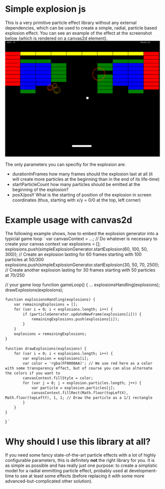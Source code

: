 # Simple explosion js
This is a very primitive particle effect library without any external dependencies, which can be used to create a simple, radial, particle based explosion effect. You can see an example of the effect at the screenshot below (which is rendered on a canvas2d element). 
![Example of the simple explosion effect](example.png)

The only parameters you can specifiy for the explosion are:
* durationInFrames how many frames should the explosion last at all (it will create more particles at the beginning than in the end of its life-time)
* startParticleCount how many particles should be emitted at the beginning of the explosion?
* posX/posY What is the starting of position of the explosion in screen coordinates (thus, starting with x/y = 0/0 at the top, left corner)

# Example usage with canvas2d
The following example shows, how to embed the explosion generator into a typicial game loop
`
var canvasContext = ...; // Do whatever is necessary to create your canvas context
var explosions = [];
explosions.push(simpleExplosionGenerator.startExplosion(60, 100, 50, 300)); // Create an explosion lasting for 60 frames starting with 100 particles at 50/300
explosions.push(simpleExplosionGenerator.startExplosion(30, 50, 70, 250)); // Create another explosion lasting for 30 frames starting with 50 particles at 70/250

// your game loop
function gameLoop() {
    ...
    explosionsHandling(explosions);
    drawExplosions(explosions);

    function explosionsHandling(explosions) {
        var remainingExplosions = [];
        for (var i = 0; i < explosions.length; i++) {
            if (particleGenerator.updateNewFrame(explosions[i])) {
                remainingExplosions.push(explosions[i]);
            }
        }
        explosions = remainingExplosions;
    }

    function drawExplosions(explosions) {
        for (var i = 0; i < explosions.length; i++) {
            var explosion = explosions[i];
            var color = 'rgba(FF0000AA)'; // We use red here as a color with some transparency effect, but of course you can also alternate the colors if you want to
            canvasContext.fillStyle = color;
            for (var j = 0; j < explosion.particles.length; j++) {
                var particle = explosion.particles[j];
                canvasContext.fillRect(Math.floor(topLeftX), Math.floor(topLeftY), 1, 1; // Draw the particle as a 1/1 rectangle
            }
        }
    }
}
`

# Why should I use this library at all?
If you need some fancy state-of-the-art particle effects with a lot of highly configurable parameters, this is definitely **not** the right library for you. It is as simple as possible and has really just one purpose: to create a simplistic model for a radial emmitting particle effect, probably used at development-time to see at least some effects (before replacing it with some more advanced-but-complicated other solution). 
